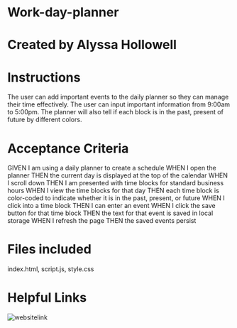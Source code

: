 # Work-day-planner

# Created by Alyssa Hollowell

# Instructions
The user can add important events to the daily planner so they can manage their time effectively. The user can input important information from 9:00am to 5:00pm. The planner will also tell if each block is in the past, present of future by different colors.


# Acceptance Criteria 
GIVEN I am using a daily planner to create a schedule
WHEN I open the planner
THEN the current day is displayed at the top of the calendar
WHEN I scroll down
THEN I am presented with time blocks for standard business hours
WHEN I view the time blocks for that day
THEN each time block is color-coded to indicate whether it is in the past, present, or future
WHEN I click into a time block
THEN I can enter an event
WHEN I click the save button for that time block
THEN the text for that event is saved in local storage
WHEN I refresh the page
THEN the saved events persist

# Files included
index.html, script.js, style.css

# Helpful Links 

![websitelink]()

